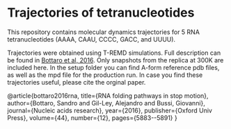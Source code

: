 Trajectories of tetranucleotides
================================

This repository contains molecular dynamics trajectories for 5 RNA tetranucleotides (AAAA, CAAU, CCCC, GACC, and UUUU).

Trajectories were obtained using T-REMD simulations. Full description can be found in [Bottaro et al, 2016](http:dx.doi.org/10.1093/nar/gkw239).
Only snapshots from the replica at 300K are included here. In the setup folder you can find A-form reference pdb files, as well as the mpd file for the production run.
In case you find these trajectories useful, please cite the orginal paper.


@article{bottaro2016rna,
  title={RNA folding pathways in stop motion},
  author={Bottaro, Sandro and Gil-Ley, Alejandro and Bussi, Giovanni},
  journal={Nucleic acids research},
  year={2016},
  publisher={Oxford Univ Press},
  volume={44},
  number={12},
  pages={5883--5891}
}
	    
